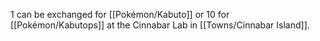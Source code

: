 1 can be exchanged for [[Pokémon/Kabuto]] or 10 for [[Pokémon/Kabutops]]   at the Cinnabar Lab in [[Towns/Cinnabar Island]].